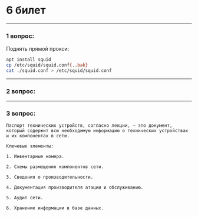 # 6 билет

---

### 1 вопрос:
Поднять прямой прокси:
```bash
apt install squid
cp /etc/squid/squid.conf{,.bak}
cat ./squid.conf > /etc/squid/squid.conf
```

---

### 2 вопрос:

---

### 3 вопрос:
```text
Паспорт технических устройств, согласно лекции, — это документ, который содержит всю необходимую информацию о технических устройствах и их компонентах в сети. 

Ключевые элементы:

1. Инвентарные номера.
    
2. Схемы размещения компонентов сети. 
    
3. Сведения о производительности.
    
4. Документация производителя атации и обслуживанию.
    
5. Аудит сети.
    
6. Хранение информации в базе данных.
```
